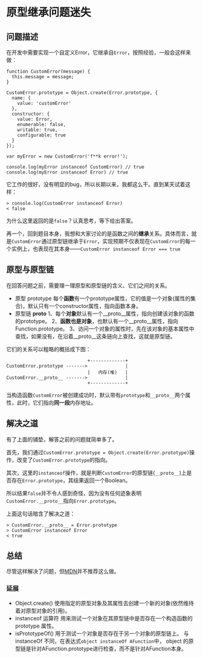# 原型继承问题迷失

## 问题描述
在开发中需要实现一个自定义Error，它继承自`Error`，按照经验，一般会这样来做：
````
function CustomError(message) {
  this.message = message;
}

CustomError.prototype = Object.create(Error.prototype, {
  name: {
    value: 'customError'
  },
  constructor: {
    value: Error,
    enumerable: false,
    writable: true,
    configurable: true
  }
});

var myError = new CustomError('f**k error!');

console.log(myError instanceof CustomError) // true
console.log(myError instanceof Error) // true

````
它工作的很好，没有明显的bug，所以长期以来，我都这么干。直到某天试着这样：
````
> console.log(CustomError instanceof Error)
< false
````
为什么这里返回的是`false`？认真思考，等下给出答案。

再一个，回到题目本身，我想和大家讨论的是函数之间的**继承**关系。具体而言，就是`CustomError`通过原型链继承于`Error`，实现预期不仅表现在`CustomError`的每一个实例上，也表现在其本身——`CustomError instanceof Error === true`

## 原型与原型链
在回答问题之前，需要理一理原型和原型链的含义、它们之间的关系。
- 原型 prototype
  每个**函数**有一个prototype属性，它的值是一个对象(属性的集合)，默认只有一个constructor属性，指向函数本身。
- 原型链 __proto__
  1、每个**对象**默认有一个__proto__属性，指向创建该对象的函数的prototype。
  2、**函数也是对象**，也默认有一个__proto__属性，指向Function.prototype。
  3、访问一个对象的属性时，先在该对象的基本属性中查找，如果没有，在沿着__proto__这条链向上查找，这就是原型链。

它们的关系可以粗略的概括成下图：
````
                              +-------------+    
CustomError.prototype ------->              |
                              |   内存(堆)   |
CustomError.__proto__ ------->              |
                              +-------------+      
````
当构造函数`CustomError`被创建成功时，默认带有`prototype`和`__proto__`两个属性，此时，它们指向**同一段**内存地址。

## 解决之道
有了上面的铺垫，解答之前的问题就简单多了。

首先，我们通过`CustomError.prototype = Object.create(Error.prototype)`操作，改变了`CustomError.prototype`的指向。

其次，这里的`instanceof`操作，就是判断`CustomError`的原型链(`__proto__`)上是否存在`Error.prototype`，其结果返回一个Boolean。

所以结果`false`并不令人感到奇怪，因为没有任何迹象表明`CustomError.__proto__`指向`Error.prototype`。

上面这句话暗含了解决之道：
````
> CustomError.__proto__ = Error.prototype
> CustomError instanceof Error
< true
````

## 总结
尽管这样解决了问题，但[MDN](https://developer.mozilla.org/zh-CN/docs/Web/JavaScript/Reference/Global_Objects/Object/proto)并不推荐这么做。

### 延展
- Object.create()
  使用指定的原型对象及其属性去创建一个新的对象(依然维持着对原型对象的引用)。
- instanceof 运算符
  用来测试一个对象在其原型链中是否存在一个构造函数的 prototype 属性。
- isPrototypeOf()
  用于测试一个对象是否存在于另一个对象的原型链上。
  与 instanceOf 不同，在表达式`object instanceOf AFunction`中， object 的原型链是针对AFunction.prototype进行检查，而不是针对AFunction本身。